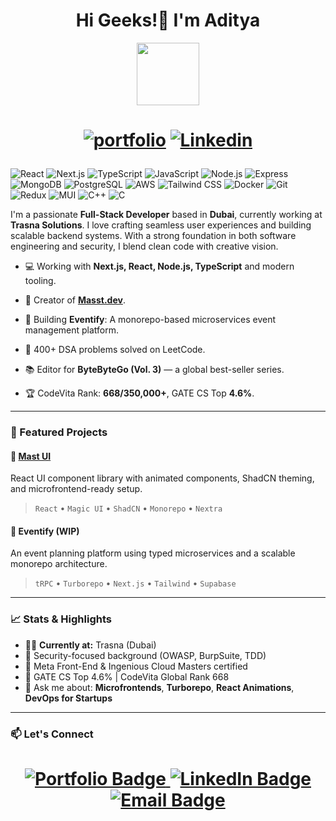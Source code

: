 <div id="header" align="center">
  <h1 align="center">Hi Geeks!👋 I'm  Aditya</h1><a target="_blank">
  <img src="https://media.giphy.com/media/M9gbBd9nbDrOTu1Mqx/giphy.gif" width="100"/>
</div>
  
 # <p align="center" style="text-align:center;">[![portfolio](https://img.shields.io/badge/my_portfolio-000?style=for-the-badge&logo=ko-fi&logoColor=white)](https://adityanarayan.co.in/) [![Linkedin](https://img.shields.io/badge/LinkedIn-00599C?style=for-the-badge&logo=linkedin&logoColor=white)](https://www.linkedin.com/in/adityanarayan29/)</p> 

<p align="left">
  <img src="https://img.shields.io/badge/React-20232A?style=for-the-badge&logo=react&logoColor=61DAFB" alt="React" />
  <img src="https://img.shields.io/badge/Next.js-000000?style=for-the-badge&logo=nextdotjs&logoColor=white" alt="Next.js" />
  <img src="https://img.shields.io/badge/TypeScript-007ACC?style=for-the-badge&logo=typescript&logoColor=white" alt="TypeScript" />
  <img src="https://img.shields.io/badge/JavaScript-F7DF1E?style=for-the-badge&logo=javascript&logoColor=black" alt="JavaScript" />
  <img src="https://img.shields.io/badge/Node.js-339933?style=for-the-badge&logo=nodedotjs&logoColor=white" alt="Node.js" />
  <img src="https://img.shields.io/badge/Express.js-404D59?style=for-the-badge" alt="Express" />
  <img src="https://img.shields.io/badge/MongoDB-4EA94B?style=for-the-badge&logo=mongodb&logoColor=white" alt="MongoDB" />
  <img src="https://img.shields.io/badge/PostgreSQL-316192?style=for-the-badge&logo=postgresql&logoColor=white" alt="PostgreSQL" />
  <img src="https://img.shields.io/badge/AWS-232F3E?style=for-the-badge&logo=amazonaws&logoColor=white" alt="AWS" />
  <img src="https://img.shields.io/badge/TailwindCSS-38B2AC?style=for-the-badge&logo=tailwind-css&logoColor=white" alt="Tailwind CSS" />
  <img src="https://img.shields.io/badge/Docker-2496ED?style=for-the-badge&logo=docker&logoColor=white" alt="Docker" />
  <img src="https://img.shields.io/badge/Git-F05032?style=for-the-badge&logo=git&logoColor=white" alt="Git" />
  <img src="https://img.shields.io/badge/Redux-593D88?style=for-the-badge&logo=redux&logoColor=white" alt="Redux" />
  <img src="https://img.shields.io/badge/Material--UI-0081CB?style=for-the-badge&logo=mui&logoColor=white" alt="MUI" />
  <img src="https://img.shields.io/badge/C++-00599C?style=for-the-badge&logo=cplusplus&logoColor=white" alt="C++" />
  <img src="https://img.shields.io/badge/C-00599C?style=for-the-badge&logo=c&logoColor=white" alt="C" />
</p>

I'm a passionate **Full-Stack Developer** based in **Dubai**, currently working at **Trasna Solutions**. I love crafting seamless user experiences and building scalable backend systems. With a strong foundation in both software engineering and security, I blend clean code with creative vision.

- 💻 Working with **Next.js, React, Node.js, TypeScript** and modern tooling.
- 🚀 Creator of [**Masst.dev**](https://masst.dev/).
  
- 🔧 Building **Eventify**: A monorepo-based microservices event management platform.
- 🧠 400+ DSA problems solved on LeetCode.
- 📚 Editor for **ByteByteGo (Vol. 3)** — a global best-seller series.
- 🏆 CodeVita Rank: **668/350,000+**, GATE CS Top **4.6%**.

---

### 🧩 Featured Projects

#### 🌟 [Mast UI](https://mast-ui.vercel.app/)
React UI component library with animated components, ShadCN theming, and microfrontend-ready setup.

> `React` • `Magic UI` • `ShadCN` • `Monorepo` • `Nextra`

#### 📅 Eventify (WIP)
An event planning platform using typed microservices and a scalable monorepo architecture.

> `tRPC` • `Turborepo` • `Next.js` • `Tailwind` • `Supabase`
---

### 📈 Stats & Highlights

- 👨‍💻 **Currently at:** Trasna (Dubai)
- 🧪 Security-focused background (OWASP, BurpSuite, TDD)
- 📜 Meta Front-End & Ingenious Cloud Masters certified
- 🧠 GATE CS Top 4.6% | CodeVita Global Rank 668
- 💬 Ask me about: **Microfrontends**, **Turborepo**, **React Animations**, **DevOps for Startups**

---

### 📫 Let's Connect

<h1 align="center">
  <a href="https://adityanarayan.co.in/">
    <img src="https://img.shields.io/badge/My%20Portfolio-000?style=for-the-badge&logo=ko-fi&logoColor=white" alt="Portfolio Badge"/>
  </a>
  <a href="https://www.linkedin.com/in/adityanarayan29/">
    <img src="https://img.shields.io/badge/LinkedIn-0A66C2?style=for-the-badge&logo=linkedin&logoColor=white" alt="LinkedIn Badge"/>
  </a>
  <a href="mailto:adityanarayan29j@gmail.com">
    <img src="https://img.shields.io/badge/Email-adityanarayan29j@gmail.com-D14836?style=for-the-badge&logo=gmail&logoColor=white" alt="Email Badge"/>
  </a>
</h1>



 

